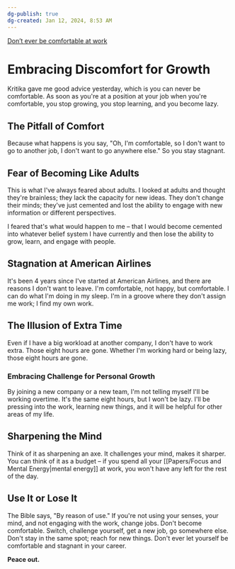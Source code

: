 ```yaml
---
dg-publish: true
dg-created: Jan 12, 2024, 8:53 AM
---
```

[Don’t ever be comfortable at work](https://www.youtube.com/watch?v=xShl6aDZz0k)
# Embracing Discomfort for Growth

Kritika gave me good advice yesterday, which is you can never be comfortable. As soon as you're at a position at your job when you're comfortable, you stop growing, you stop learning, and you become lazy.

## The Pitfall of Comfort

Because what happens is you say, "Oh, I'm comfortable, so I don't want to go to another job, I don't want to go anywhere else." So you stay stagnant.

## Fear of Becoming Like Adults

This is what I've always feared about adults. I looked at adults and thought they're brainless; they lack the capacity for new ideas. They don't change their minds; they've just cemented and lost the ability to engage with new information or different perspectives.

I feared that's what would happen to me – that I would become cemented into whatever belief system I have currently and then lose the ability to grow, learn, and engage with people.

## Stagnation at American Airlines

It's been 4 years since I've started at American Airlines, and there are reasons I don't want to leave. I'm comfortable, not happy, but comfortable. I can do what I'm doing in my sleep. I'm in a groove where they don't assign me work; I find my own work.

## The Illusion of Extra Time

Even if I have a big workload at another company, I don't have to work extra. Those eight hours are gone. Whether I'm working hard or being lazy, those eight hours are gone.

### Embracing Challenge for Personal Growth

By joining a new company or a new team, I'm not telling myself I'll be working overtime. It's the same eight hours, but I won't be lazy. I'll be pressing into the work, learning new things, and it will be helpful for other areas of my life.

## Sharpening the Mind

Think of it as sharpening an axe. It challenges your mind, makes it sharper. You can think of it as a budget – if you spend all your [[Papers/Focus and Mental Energy\|mental energy]] at work, you won't have any left for the rest of the day.

## Use It or Lose It

The Bible says, "By reason of use." If you're not using your senses, your mind, and not engaging with the work, change jobs. Don't become comfortable. Switch, challenge yourself, get a new job, go somewhere else. Don't stay in the same spot; reach for new things. Don't ever let yourself be comfortable and stagnant in your career.

**Peace out.**